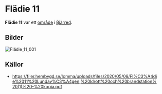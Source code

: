 # Flädie 11

**Flädie 11** var ett [område](område) i [Bjärred](Bjärred).

## Bilder

![Flädie_11_001](images/Fl%C3%A4die_11_001.png)

## Källor

* <https://filer.hembygd.se/lomma/uploads/files/2020/05/06/Fl%C3%A4die%2011%20Lundav%C3%A4gen,%20Idrott%20och%20brandstation%20(1)%20-%20kopia.pdf>
